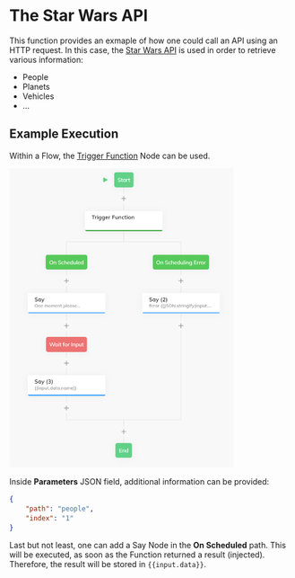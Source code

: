# The Star Wars API

This function provides an exmaple of how one could call an API using an HTTP request. In this case, the [Star Wars API]() is used in order to retrieve various information:

- People
- Planets
- Vehicles
- ...

## Example Execution

Within a Flow, the [Trigger Function](https://docs.cognigy.com/docs/cognigy-functions-1#triggering-a-function) Node can be used.

<img src="./docs/exampleFlow.png" width="400" />

Inside **Parameters** JSON field, additional information can be provided:

```json
{
    "path": "people",
    "index": "1"
}
```

Last but not least, one can add a Say Node in the **On Scheduled** path. This will be executed, as soon as the Function returned a result (injected). Therefore, the result will be stored in `{{input.data}}`.